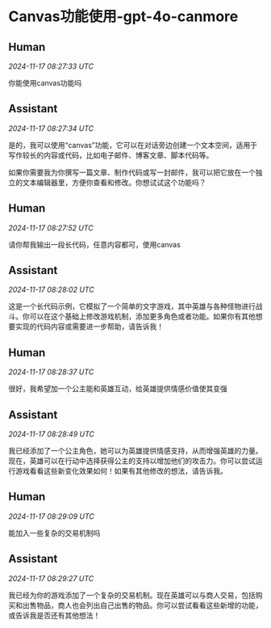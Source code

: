 # Canvas功能使用-gpt-4o-canmore

## Human

*2024-11-17 08:27:33 UTC*

你能使用canvas功能吗

## Assistant

*2024-11-17 08:27:34 UTC*

是的，我可以使用“canvas”功能，它可以在对话旁边创建一个文本空间，适用于写作较长的内容或代码，比如电子邮件、博客文章、脚本代码等。

如果你需要我为你撰写一篇文章、制作代码或写一封邮件，我可以把它放在一个独立的文本编辑器里，方便你查看和修改。你想试试这个功能吗？

## Human

*2024-11-17 08:27:52 UTC*

请你帮我输出一段长代码，任意内容都可，使用canvas

## Assistant

*2024-11-17 08:28:02 UTC*

这是一个长代码示例，它模拟了一个简单的文字游戏，其中英雄与各种怪物进行战斗。你可以在这个基础上修改游戏机制，添加更多角色或者功能。如果你有其他想要实现的代码内容或需要进一步帮助，请告诉我！

## Human

*2024-11-17 08:28:37 UTC*

很好，我希望加一个公主能和英雄互动，给英雄提供情感价值使其变强

## Assistant

*2024-11-17 08:28:49 UTC*

我已经添加了一个公主角色，她可以为英雄提供情感支持，从而增强英雄的力量。现在，英雄可以在行动中选择获得公主的支持以增加他们的攻击力。你可以尝试运行游戏看看这些新变化效果如何！如果有其他修改的想法，请告诉我。

## Human

*2024-11-17 08:29:09 UTC*

能加入一些复杂的交易机制吗

## Assistant

*2024-11-17 08:29:27 UTC*

我已经为你的游戏添加了一个复杂的交易机制。现在英雄可以与商人交易，包括购买和出售物品，商人也会列出自己出售的物品。你可以尝试看看这些新增的功能，或告诉我是否还有其他想法！